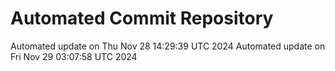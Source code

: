 # Automated Commit Repository
Automated update on Thu Nov 28 14:29:39 UTC 2024
Automated update on Fri Nov 29 03:07:58 UTC 2024
